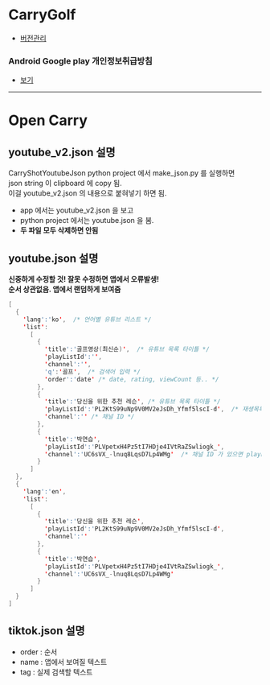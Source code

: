 # CarryGolf

- [버전관리](/VERSION.md)


### Android Google play 개인정보취급방침
- [보기](/docs/private.txt)




---

# Open Carry

## youtube_v2.json 설명
CarryShotYoutubeJson python project 에서 make_json.py 를 실행하면    
json string 이 clipboard 에 copy 됨.   
이걸 youtube_v2.json 의 내용으로 붙혀넣기 하면 됨.   


- app 에서는 youtube_v2.json 을 보고
- python project 에서는 youtube.json 을 봄.
- **두 파일 모두 삭제하면 안됨**


## youtube.json 설명
**신중하게 수정할 것! 잘못 수정하면 앱에서 오류발생!**  
**순서 상관없음. 앱에서 랜덤하게 보여줌**
```java
[
  {
    'lang':'ko',  /* 언어별 유튜브 리스트 */
    'list':
      [
        {
          'title':'골프영상(최신순)',  /* 유튜브 목록 타이틀 */
          'playListId':'',
          'channel':'',
          'q':'골프',  /* 검색어 입력 */
          'order':'date' /* date, rating, viewCount 등.. */
        },
        {
          'title':'당신을 위한 추천 레슨', /* 유튜브 목록 타이틀 */
          'playListId':'PL2KtS99uNp9V0MV2eJsDh_Yfmf5lscI-d',  /* 재생목록 ID */
          'channel':'' /* 채널 ID */
        },
        {
          'title':'박연습',
          'playListId':'PLVpetxH4Pz5tI7HDje4IVtRaZSwliogk_',
          'channel':'UC6sVX_-lnuq8LqsD7Lp4WMg'  /* 채널 ID 가 있으면 playListId 는 무시하고 채널의 모든 동영상을 view 많은 순으로 보여준다 */
        }
      ]
  },
  {
    'lang':'en',
    'list':
      [
        {
          'title':'당신을 위한 추천 레슨',
          'playListId':'PL2KtS99uNp9V0MV2eJsDh_Yfmf5lscI-d',
          'channel':''
        },
        {
          'title':'박연습',
          'playListId':'PLVpetxH4Pz5tI7HDje4IVtRaZSwliogk_',
          'channel':'UC6sVX_-lnuq8LqsD7Lp4WMg'
        }
      ]
  }
]
```

## tiktok.json 설명
  - order : 순서
  - name : 앱에서 보여질 텍스트
  - tag : 실제 검색할 텍스트

